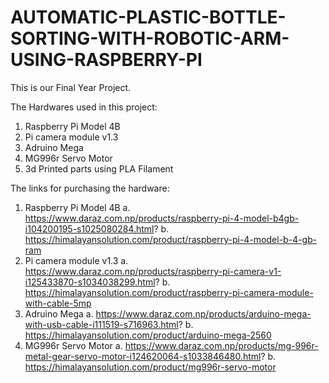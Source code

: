 # AUTOMATIC-PLASTIC-BOTTLE-SORTING-WITH-ROBOTIC-ARM-USING-RASPBERRY-PI

This is our Final Year Project.


The Hardwares used in this project:
1. Raspberry Pi Model 4B
2. Pi camera module v1.3
3. Adruino Mega
4. MG996r Servo Motor
5. 3d Printed parts using PLA Filament

The links for purchasing the hardware:
1. Raspberry Pi Model 4B
a. https://www.daraz.com.np/products/raspberry-pi-4-model-b4gb-i104200195-s1025080284.html?
b. https://himalayansolution.com/product/raspberry-pi-4-model-b-4-gb-ram
4. Pi camera module v1.3
a. https://www.daraz.com.np/products/raspberry-pi-camera-v1-i125433870-s1034038299.html?
b. https://himalayansolution.com/product/raspberry-pi-camera-module-with-cable-5mp
6. Adruino Mega
a. https://www.daraz.com.np/products/arduino-mega-with-usb-cable-i111519-s716963.html?
b. https://himalayansolution.com/product/arduino-mega-2560
8. MG996r Servo Motor
a. https://www.daraz.com.np/products/mg-996r-metal-gear-servo-motor-i124620064-s1033846480.html?
b. https://himalayansolution.com/product/mg996r-servo-motor
